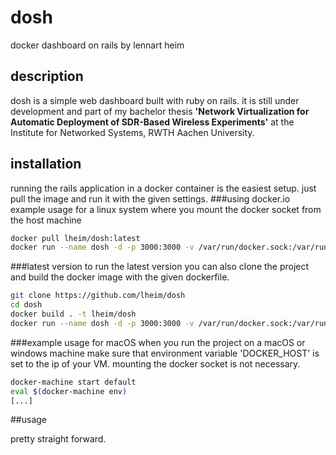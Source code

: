 # dosh
docker dashboard on rails
by lennart heim

## description

dosh is a simple web dashboard built with ruby on rails. it is still under development and part of my bachelor thesis **'Network Virtualization for Automatic Deployment of SDR-Based Wireless Experiments'** at the Institute for Networked Systems, RWTH Aachen University.


## installation

running the rails application in a docker container is the easiest setup. just pull the image and run it with the given settings.
###using docker.io
example usage for a linux system where you mount the docker socket from the host machine
```bash
docker pull lheim/dosh:latest
docker run --name dosh -d -p 3000:3000 -v /var/run/docker.sock:/var/run/docker.sock lheim/dosh:latest
```
###latest version
to run the latest version you can also clone the project and build the docker image with the given dockerfile.

```bash
git clone https://github.com/lheim/dosh
cd dosh
docker build . -t lheim/dosh
docker run --name dosh -d -p 3000:3000 -v /var/run/docker.sock:/var/run/docker.sock lheim/dosh:latest
```

###example usage for macOS
when you run the project on a macOS or windows machine make sure that environment variable 'DOCKER_HOST' is set to the ip of your VM. mounting the docker socket is not necessary.

```bash
docker-machine start default
eval $(docker-machine env)
[...]
```



##usage

pretty straight forward.
